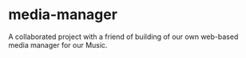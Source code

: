 # media-manager
A collaborated project with a friend of building of our own web-based media manager for our Music. 
